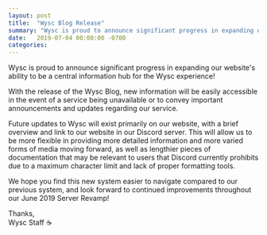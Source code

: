 ```yaml
---
layout: post
title:  "Wysc Blog Release"
summary: "Wysc is proud to announce significant progress in expanding our website's ability to be a central information hub for the Wysc experience!"
date:   2019-07-04 00:00:00 -0700
categories:
---
```

Wysc is proud to announce significant progress in expanding our website's ability to be a central information hub for the Wysc experience!

With the release of the Wysc Blog, new information will be easily accessible in the event of a service being unavailable or to convey important announcements and updates regarding our service.

Future updates to Wysc will exist primarily on our website, with a brief overview and link to our website in our Discord server. This will allow us to be more flexible in providing more detailed information and more varied forms of media moving forward, as well as lengthier pieces of documentation that may be relevant to users that Discord currently prohibits due to a maximum character limit and lack of proper formatting tools.

We hope you find this new system easier to navigate compared to our previous system, and look forward to continued improvements throughout our June 2019 Server Revamp!

Thanks,<br>
Wysc Staff ☕